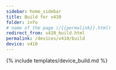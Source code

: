```yaml
---
sidebar: home_sidebar
title: Build for v410
folder: info
# name of the page (/{{permalink}}.html)
redirect_from: v410_build.html
permalink: /devices/v410/build
device: v410
---
```

{% include templates/device_build.md %}
